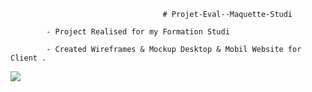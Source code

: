                                       # Projet-Eval--Maquette-Studi
                                                                            
            - Project Realised for my Formation Studi 
            
            - Created Wireframes & Mockup Desktop & Mobil Website for Client .
            
            
![](https://user-images.githubusercontent.com/71704263/151663371-601214f1-fa11-4520-8d2b-78945c49205c.gif)


    
